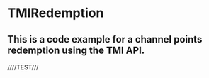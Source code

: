 # TMIRedemption

This is a code example for a channel points redemption using the TMI API.
------------------------------------------------------------------------


////TEST///
